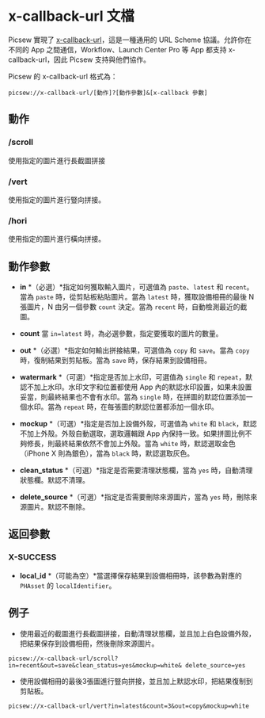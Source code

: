 # x-callback-url 文檔

Picsew 實現了 [x-callback-url](http://x-callback-url.com/)，這是一種通用的 URL Scheme 協議。允許你在不同的 App 之間通信，Workflow、Launch Center Pro 等 App 都支持 x-callback-url，因此 Picsew 支持與他們協作。

Picsew 的 x-callback-url 格式為：

```
picsew://x-callback-url/[動作]?[動作參數]&[x-callback 參數]
```

## 動作

### /scroll

使用指定的圖片進行長截圖拼接

### /vert

使用指定的圖片進行豎向拼接。

### /hori

使用指定的圖片進行橫向拼接。

## 動作參數

- **in** *（必選）*指定如何獲取輸入圖片，可選值為 `paste`、`latest` 和 `recent`。當為 `paste` 時，從剪貼板粘貼圖片。當為 `latest` 時，獲取設備相冊的最後 N 張圖片，N 由另一個參數 `count` 決定。當為 `recent` 時，自動檢測最近的截圖。

- **count** 當 `in=latest` 時，為必選參數，指定要獲取的圖片的數量。
    
- **out** *（必選）*指定如何輸出拼接結果，可選值為 `copy` 和 `save`。當為 `copy` 時，復制結果到剪貼板。當為 `save` 時，保存結果到設備相冊。

- **watermark** *（可選）*指定是否加上水印，可選值為 `single` 和 `repeat`，默認不加上水印。水印文字和位置都使用 App 內的默認水印設置，如果未設置妥當，則最終結果也不會有水印。當為 `single` 時，在拼圖的默認位置添加一個水印。當為 `repeat` 時，在每張圖的默認位置都添加一個水印。

- **mockup** *（可選）*指定是否加上設備外殼，可選值為 `white` 和 `black`，默認不加上外殼。外殼自動選取，選取邏輯跟 App 內保持一致。如果拼圖比例不夠修長，則最終結果依然不會加上外殼。當為 `white` 時，默認選取金色（iPhone X 則為銀色），當為 `black` 時，默認選取灰色。

- **clean_status** *（可選）*指定是否需要清理狀態欄，當為 `yes` 時，自動清理狀態欄。默認不清理。

- **delete_source** *（可選）*指定是否需要刪除來源圖片，當為 `yes` 時，刪除來源圖片。默認不刪除。


## 返回參數

### X-SUCCESS

- **local_id** *（可能為空）*當選擇保存結果到設備相冊時，該參數為對應的 `PHAsset` 的 `localIdentifier`。


## 例子

- 使用最近的截圖進行長截圖拼接，自動清理狀態欄，並且加上白色設備外殼，把結果保存到設備相冊，然後刪除來源圖片。

```
picsew://x-callback-url/scroll?in=recent&out=save&clean_status=yes&mockup=white& delete_source=yes
```

- 使用設備相冊的最後3張圖進行豎向拼接，並且加上默認水印，把結果復制到剪貼板。

```
picsew://x-callback-url/vert?in=latest&count=3&out=copy&mockup=white
```
